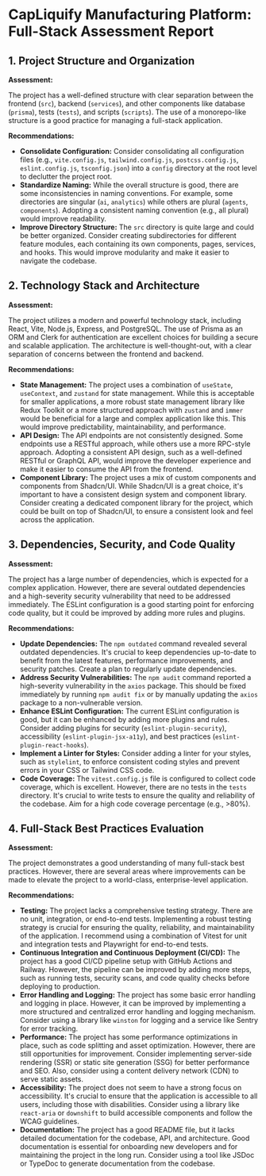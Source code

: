 # CapLiquify Manufacturing Platform: Full-Stack Assessment Report

## 1. Project Structure and Organization

**Assessment:**

The project has a well-defined structure with clear separation between the frontend (`src`), backend (`services`), and other components like database (`prisma`), tests (`tests`), and scripts (`scripts`). The use of a monorepo-like structure is a good practice for managing a full-stack application.

**Recommendations:**

- **Consolidate Configuration:** Consider consolidating all configuration files (e.g., `vite.config.js`, `tailwind.config.js`, `postcss.config.js`, `eslint.config.js`, `tsconfig.json`) into a `config` directory at the root level to declutter the project root.
- **Standardize Naming:** While the overall structure is good, there are some inconsistencies in naming conventions. For example, some directories are singular (`ai`, `analytics`) while others are plural (`agents`, `components`). Adopting a consistent naming convention (e.g., all plural) would improve readability.
- **Improve Directory Structure:** The `src` directory is quite large and could be better organized. Consider creating subdirectories for different feature modules, each containing its own components, pages, services, and hooks. This would improve modularity and make it easier to navigate the codebase.

## 2. Technology Stack and Architecture

**Assessment:**

The project utilizes a modern and powerful technology stack, including React, Vite, Node.js, Express, and PostgreSQL. The use of Prisma as an ORM and Clerk for authentication are excellent choices for building a secure and scalable application. The architecture is well-thought-out, with a clear separation of concerns between the frontend and backend.

**Recommendations:**

- **State Management:** The project uses a combination of `useState`, `useContext`, and `zustand` for state management. While this is acceptable for smaller applications, a more robust state management library like Redux Toolkit or a more structured approach with `zustand` and `immer` would be beneficial for a large and complex application like this. This would improve predictability, maintainability, and performance.
- **API Design:** The API endpoints are not consistently designed. Some endpoints use a RESTful approach, while others use a more RPC-style approach. Adopting a consistent API design, such as a well-defined RESTful or GraphQL API, would improve the developer experience and make it easier to consume the API from the frontend.
- **Component Library:** The project uses a mix of custom components and components from Shadcn/UI. While Shadcn/UI is a great choice, it's important to have a consistent design system and component library. Consider creating a dedicated component library for the project, which could be built on top of Shadcn/UI, to ensure a consistent look and feel across the application.

## 3. Dependencies, Security, and Code Quality

**Assessment:**

The project has a large number of dependencies, which is expected for a complex application. However, there are several outdated dependencies and a high-severity security vulnerability that need to be addressed immediately. The ESLint configuration is a good starting point for enforcing code quality, but it could be improved by adding more rules and plugins.

**Recommendations:**

- **Update Dependencies:** The `npm outdated` command revealed several outdated dependencies. It's crucial to keep dependencies up-to-date to benefit from the latest features, performance improvements, and security patches. Create a plan to regularly update dependencies.
- **Address Security Vulnerabilities:** The `npm audit` command reported a high-severity vulnerability in the `axios` package. This should be fixed immediately by running `npm audit fix` or by manually updating the `axios` package to a non-vulnerable version.
- **Enhance ESLint Configuration:** The current ESLint configuration is good, but it can be enhanced by adding more plugins and rules. Consider adding plugins for security (`eslint-plugin-security`), accessibility (`eslint-plugin-jsx-a11y`), and best practices (`eslint-plugin-react-hooks`).
- **Implement a Linter for Styles:** Consider adding a linter for your styles, such as `stylelint`, to enforce consistent coding styles and prevent errors in your CSS or Tailwind CSS code.
- **Code Coverage:** The `vitest.config.js` file is configured to collect code coverage, which is excellent. However, there are no tests in the `tests` directory. It's crucial to write tests to ensure the quality and reliability of the codebase. Aim for a high code coverage percentage (e.g., >80%).

## 4. Full-Stack Best Practices Evaluation

**Assessment:**

The project demonstrates a good understanding of many full-stack best practices. However, there are several areas where improvements can be made to elevate the project to a world-class, enterprise-level application.

**Recommendations:**

- **Testing:** The project lacks a comprehensive testing strategy. There are no unit, integration, or end-to-end tests. Implementing a robust testing strategy is crucial for ensuring the quality, reliability, and maintainability of the application. I recommend using a combination of Vitest for unit and integration tests and Playwright for end-to-end tests.
- **Continuous Integration and Continuous Deployment (CI/CD):** The project has a good CI/CD pipeline setup with GitHub Actions and Railway. However, the pipeline can be improved by adding more steps, such as running tests, security scans, and code quality checks before deploying to production.
- **Error Handling and Logging:** The project has some basic error handling and logging in place. However, it can be improved by implementing a more structured and centralized error handling and logging mechanism. Consider using a library like `winston` for logging and a service like Sentry for error tracking.
- **Performance:** The project has some performance optimizations in place, such as code splitting and asset optimization. However, there are still opportunities for improvement. Consider implementing server-side rendering (SSR) or static site generation (SSG) for better performance and SEO. Also, consider using a content delivery network (CDN) to serve static assets.
- **Accessibility:** The project does not seem to have a strong focus on accessibility. It's crucial to ensure that the application is accessible to all users, including those with disabilities. Consider using a library like `react-aria` or `downshift` to build accessible components and follow the WCAG guidelines.
- **Documentation:** The project has a good README file, but it lacks detailed documentation for the codebase, API, and architecture. Good documentation is essential for onboarding new developers and for maintaining the project in the long run. Consider using a tool like JSDoc or TypeDoc to generate documentation from the codebase.

